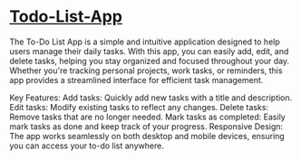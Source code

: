 # [Todo-List-App](https://shvargan.github.io/todo-app/)

The To-Do List App is a simple and intuitive application designed to help users manage their daily tasks. With this app, you can easily add, edit, and delete tasks, helping you stay organized and focused throughout your day. Whether you're tracking personal projects, work tasks, or reminders, this app provides a streamlined interface for efficient task management.

Key Features:
Add tasks: Quickly add new tasks with a title and description.
Edit tasks: Modify existing tasks to reflect any changes.
Delete tasks: Remove tasks that are no longer needed.
Mark tasks as completed: Easily mark tasks as done and keep track of your progress.
Responsive Design: The app works seamlessly on both desktop and mobile devices, ensuring you can access your to-do list anywhere.
